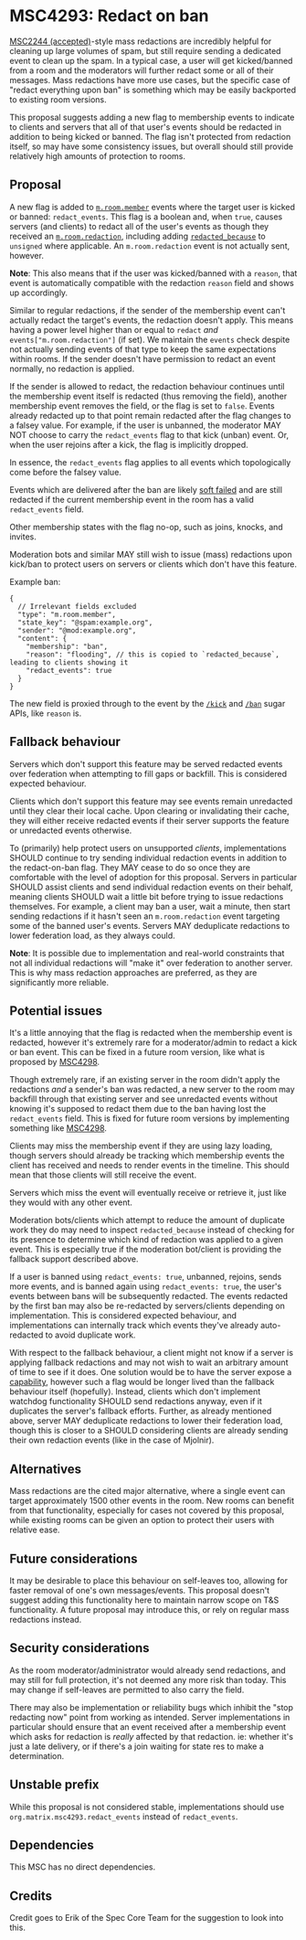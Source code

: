 # MSC4293: Redact on ban

[MSC2244 (accepted)](https://github.com/matrix-org/matrix-spec-proposals/blob/main/proposals/2244-mass-redactions.md)-style
mass redactions are incredibly helpful for cleaning up large volumes of spam, but still require sending
a dedicated event to clean up the spam. In a typical case, a user will get kicked/banned from a room
and the moderators will further redact some or all of their messages. Mass redactions have more use
cases, but the specific case of "redact everything upon ban" is something which may be easily backported
to existing room versions.

This proposal suggests adding a new flag to membership events to indicate to clients and servers that
all of that user's events should be redacted in addition to being kicked or banned. The flag isn't
protected from redaction itself, so may have some consistency issues, but overall should still provide
relatively high amounts of protection to rooms.

## Proposal

A new flag is added to [`m.room.member`](https://spec.matrix.org/v1.14/client-server-api/#mroommember)
events where the target user is kicked or banned: `redact_events`. This flag is a boolean and, when
`true`, causes servers (and clients) to redact all of the user's events as though they received an
[`m.room.redaction`](https://spec.matrix.org/v1.14/client-server-api/#mroomredaction), including
adding [`redacted_because`](https://spec.matrix.org/v1.14/client-server-api/#redactions) to `unsigned`
where applicable. An `m.room.redaction` event is not actually sent, however.

**Note**: This also means that if the user was kicked/banned with a `reason`, that event is automatically
compatible with the redaction `reason` field and shows up accordingly.

Similar to regular redactions, if the sender of the membership event can't actually redact the target's
events, the redaction doesn't apply. This means having a power level higher than or equal to `redact`
*and* `events["m.room.redaction"]` (if set). We maintain the `events` check despite not actually sending
events of that type to keep the same expectations within rooms. If the sender doesn't have permission
to redact an event normally, no redaction is applied.

If the sender is allowed to redact, the redaction behaviour continues until the membership event itself
is redacted (thus removing the field), another membership event removes the field, or the flag is set
to `false`. Events already redacted up to that point remain redacted after the flag changes to a falsey
value. For example, if the user is unbanned, the moderator MAY NOT choose to carry the `redact_events`
flag to that kick (unban) event. Or, when the user rejoins after a kick, the flag is implicitly dropped.

In essence, the `redact_events` flag applies to all events which topologically come before the falsey
value.

Events which are delivered after the ban are likely [soft failed](https://spec.matrix.org/v1.14/server-server-api/#soft-failure)
and are still redacted if the current membership event in the room has a valid `redact_events`
field.

Other membership states with the flag no-op, such as joins, knocks, and invites.

Moderation bots and similar MAY still wish to issue (mass) redactions upon kick/ban to protect users
on servers or clients which don't have this feature.

Example ban:

```jsonc
{
  // Irrelevant fields excluded
  "type": "m.room.member",
  "state_key": "@spam:example.org",
  "sender": "@mod:example.org",
  "content": {
    "membership": "ban",
    "reason": "flooding", // this is copied to `redacted_because`, leading to clients showing it
    "redact_events": true
  }
}
```

The new field is proxied through to the event by the [`/kick`](https://spec.matrix.org/v1.14/client-server-api/#post_matrixclientv3roomsroomidkick)
and [`/ban`](https://spec.matrix.org/v1.14/client-server-api/#post_matrixclientv3roomsroomidban)
sugar APIs, like `reason` is.

## Fallback behaviour

Servers which don't support this feature may be served redacted events over federation when attempting
to fill gaps or backfill. This is considered expected behaviour.

Clients which don't support this feature may see events remain unredacted until they clear their local
cache. Upon clearing or invalidating their cache, they will either receive redacted events if their
server supports the feature or unredacted events otherwise.

To (primarily) help protect users on unsupported *clients*, implementations SHOULD continue to try
sending individual redaction events in addition to the redact-on-ban flag. They MAY cease to do so
once they are comfortable with the level of adoption for this proposal. Servers in particular SHOULD
assist clients and send individual redaction events on their behalf, meaning clients SHOULD wait a
little bit before trying to issue redactions themselves. For example, a client may ban a user, wait
a minute, then start sending redactions if it hasn't seen an `m.room.redaction` event targeting some
of the banned user's events. Servers MAY deduplicate redactions to lower federation load, as they
always could.

**Note**: It is possible due to implementation and real-world constraints that not all individual
redactions will "make it" over federation to another server. This is why mass redaction approaches
are preferred, as they are significantly more reliable.

## Potential issues

It's a little annoying that the flag is redacted when the membership event is redacted, however it's
extremely rare for a moderator/admin to redact a kick or ban event. This can be fixed in a future
room version, like what is proposed by [MSC4298](https://github.com/matrix-org/matrix-spec-proposals/pull/4298).

Though extremely rare, if an existing server in the room didn't apply the redactions *and* a sender's
ban was redacted, a new server to the room may backfill through that existing server and see unredacted
events without knowing it's supposed to redact them due to the ban having lost the `redact_events`
field. This is fixed for future room versions by implementing something like [MSC4298](https://github.com/matrix-org/matrix-spec-proposals/pull/4298).

Clients may miss the membership event if they are using lazy loading, though servers should already
be tracking which membership events the client has received and needs to render events in the timeline.
This should mean that those clients will still receive the event.

Servers which miss the event will eventually receive or retrieve it, just like they would with any
other event.

Moderation bots/clients which attempt to reduce the amount of duplicate work they do may need to
inspect `redacted_because` instead of checking for its presence to determine which kind of redaction
was applied to a given event. This is especially true if the moderation bot/client is providing the
fallback support described above.

If a user is banned using `redact_events: true`, unbanned, rejoins, sends more events, and is banned
again using `redact_events: true`, the user's events between bans will be subsequently redacted. The
events redacted by the first ban may also be re-redacted by servers/clients depending on implementation.
This is considered expected behaviour, and implementations can internally track which events they've
already auto-redacted to avoid duplicate work.

With respect to the fallback behaviour, a client might not know if a server is applying fallback
redactions and may not wish to wait an arbitrary amount of time to see if it does. One solution would
be to have the server expose a [capability](https://spec.matrix.org/v1.15/client-server-api/#capabilities-negotiation),
however such a flag would be longer lived than the fallback behaviour itself (hopefully). Instead,
clients which don't implement watchdog functionality SHOULD send redactions anyway, even if it
duplicates the server's fallback efforts. Further, as already mentioned above, server MAY deduplicate
redactions to lower their federation load, though this is closer to a SHOULD considering clients are
already sending their own redaction events (like in the case of Mjolnir).

## Alternatives

Mass redactions are the cited major alternative, where a single event can target approximately 1500
other events in the room. New rooms can benefit from that functionality, especially for cases not
covered by this proposal, while existing rooms can be given an option to protect their users with
relative ease.

## Future considerations

It may be desirable to place this behaviour on self-leaves too, allowing for faster removal of one's
own messages/events. This proposal doesn't suggest adding this functionality here to maintain narrow
scope on T&S functionality. A future proposal may introduce this, or rely on regular mass redactions
instead.

## Security considerations

As the room moderator/administrator would already send redactions, and may still for full protection,
it's not deemed any more risk than today. This may change if self-leaves are permitted to also carry
the field.

There may also be implementation or reliability bugs which inhibit the "stop redacting now" point
from working as intended. Server implementations in particular should ensure that an event received
after a membership event which asks for redaction is *really* affected by that redaction. ie: whether
it's just a late delivery, or if there's a join waiting for state res to make a determination.

## Unstable prefix

While this proposal is not considered stable, implementations should use `org.matrix.msc4293.redact_events`
instead of `redact_events`.

## Dependencies

This MSC has no direct dependencies.

## Credits

Credit goes to Erik of the Spec Core Team for the suggestion to look into this.
